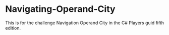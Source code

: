 # Navigating-Operand-City
This is for the challenge Navigation Operand City in the C# Players guid fifth edition.
